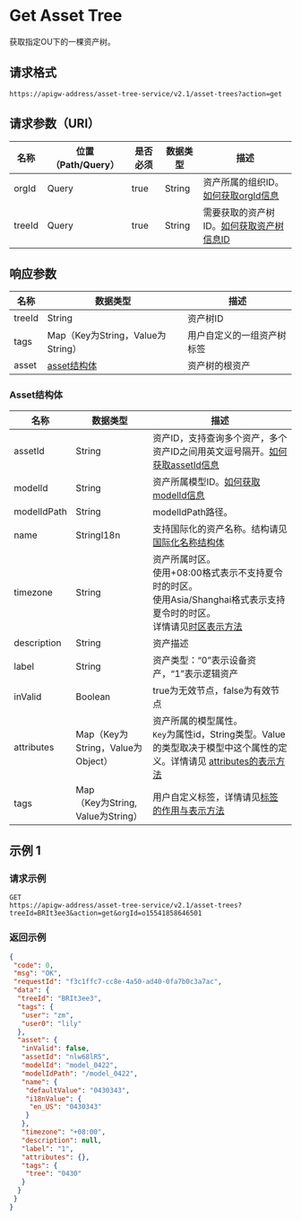 # Get Asset Tree

获取指定OU下的一棵资产树。

## 请求格式

```
https://apigw-address/asset-tree-service/v2.1/asset-trees?action=get
```

## 请求参数（URI）

| 名称          | 位置（Path/Query） | 是否必须 | 数据类型 | 描述      |
|---------------|------------------|----------|-----------|--------------|
| orgId         | Query            | true     | String    | 资产所属的组织ID。[如何获取orgId信息](/docs/api/zh_CN/latest/api_faqs#orgid-orgid)                |
| treeId        | Query            | true    | String    | 需要获取的资产树ID。[如何获取资产树信息ID](/docs/api/zh_CN/latest/api_faqs#id)        |


## 响应参数

| 名称| 数据类型 | 描述         |
|-------------|-----------------------------------|-----------------------------|
| treeId| String                            | 资产树ID                    |
| tags| Map（Key为String，Value为String） | 用户自定义的一组资产树标签  |
| asset| [asset结构体](#assetstruc)                       | 资产树的根资产              |

### Asset结构体<assetstruc>

| 名称  |  数据类型      | 描述               |
|-------|-------|---------------------------|
| assetId |  String | 资产ID，支持查询多个资产，多个资产ID之间用英文逗号隔开。[如何获取assetId信息](/docs/api/zh_CN/latest/api_faqs.html#assetid-assetid)|
|modelId|String|资产所属模型ID。[如何获取modelId信息](/docs/api/zh_CN/latest/api_faqs.html#modeid-modeid)|
|modelIdPath|String|modelIdPath路径。|
| name | StringI18n |支持国际化的资产名称。结构请见[国际化名称结构体](/docs/api/zh_CN/latest/api_faqs.html#id3) |
|timezone  |  String  |资产所属时区。<br>使用+08:00格式表示不支持夏令时的时区。<br>使用Asia/Shanghai格式表示支持夏令时的时区。<br>详情请见[时区表示方法](http://www.envisioniot.com/docs/api/zh_CN/latest/api_faqs.html#id4) |
| description | String | 资产描述|
| label  | String | 资产类型：“0”表示设备资产，“1”表示逻辑资产|
| inValid  | Boolean | true为无效节点，false为有效节点|
|attributes   |Map（Key为String，Value为Object）  |资产所属的模型属性。<br>`Key`为属性id，String类型。Value的类型取决于模型中这个属性的定义。详情请见 [attributes的表示方法](/docs/api/zh_CN/latest/api_faqs.html#attributes) |
|tags|Map<br>（Key为String, Value为String）|用户自定义标签，详情请见[标签的作用与表示方法](http://www.envisioniot.com/docs/api/zh_CN/latest/api_faqs.html#id6)|



## 示例 1

### 请求示例

```
GET
https://apigw-address/asset-tree-service/v2.1/asset-trees?treeId=BRIt3ee3&action=get&orgId=o15541858646501
```

### 返回示例

```json
{
 "code": 0,
 "msg": "OK",
 "requestId": "f3c1ffc7-cc8e-4a50-ad40-0fa7b0c3a7ac",
 "data": {
  "treeId": "BRIt3ee3",
  "tags": {
   "user": "zm",
   "user0": "lily"
  },
  "asset": {
   "inValid": false,
   "assetId": "nlw68lR5",
   "modelId": "model_0422",
   "modelIdPath": "/model_0422",
   "name": {
    "defaultValue": "0430343",
    "i18nValue": {
     "en_US": "0430343"
    }
   },
   "timezone": "+08:00",
   "description": null,
   "label": "1",
   "attributes": {},
   "tags": {
    "tree": "0430"
   }
  }
 }
}
```

